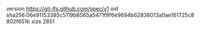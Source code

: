 version https://git-lfs.github.com/spec/v1
oid sha256:06e91153385c5119b8565a5471f9f6e9694b62836013a0ae161725c8802f651b
size 2851
